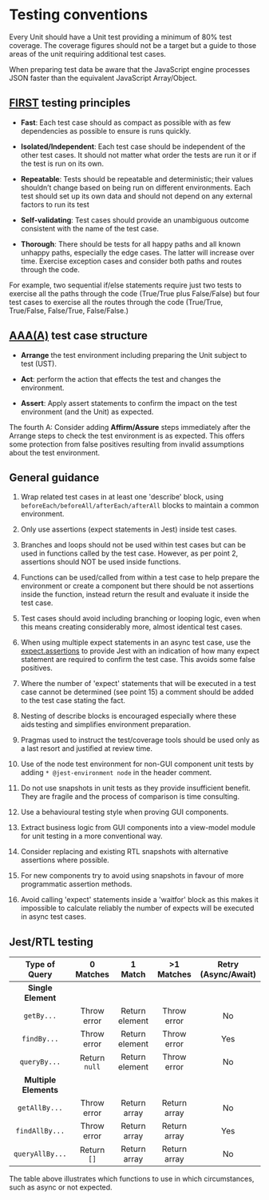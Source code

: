 # Testing conventions 

Every Unit should have a Unit test providing a minimum of 80% test coverage. The coverage figures should not be a target but a guide to those areas of the unit requiring additional test cases.  

When preparing test data be aware that the JavaScript engine processes JSON faster than the equivalent JavaScript Array/Object.  

## [FIRST](https://medium.com/@tasdikrahman/f-i-r-s-t-principles-of-testing-1a497acda8d6) testing principles 

* **Fast**: Each test case should as compact as possible with as few dependencies as possible to ensure is runs quickly.  

* **Isolated/Independent**: Each test case should be independent of the other test cases. It should not matter what order the tests are run it or if the test is run on its own.  

* **Repeatable**: Tests should be repeatable and deterministic; their values shouldn’t change based on being run on different environments. Each test should set up its own data and should not depend on any external factors to run its test  

* **Self-validating**: Test cases should provide an unambiguous outcome consistent with the name of the test case.  

* **Thorough**: There should be tests for all happy paths and all known unhappy paths, especially the edge cases. The latter will increase over time. Exercise exception cases and consider both paths and routes through the code.  

For example, two sequential if/else statements require just two tests to exercise all the paths through the code (True/True plus False/False) but four test cases to exercise all the routes through the code (True/True, True/False, False/True, False/False.)  

## [AAA(A)](https://learn.microsoft.com/en-us/visualstudio/test/unit-test-basics?view=vs-2022#write-your-tests) test case structure 

* **Arrange** the test environment including preparing the Unit subject to test (UST).  

* **Act**: perform the action that effects the test and changes the environment. 

* **Assert**: Apply assert statements to confirm the impact on the test environment (and the Unit) as expected. 

The fourth A: Consider adding **Affirm/Assure** steps immediately after the Arrange steps to check the test environment is as expected. This offers some protection from false positives resulting from invalid assumptions about the test environment. 

## General guidance 

1. Wrap related test cases in at least one 'describe' block, using `beforeEach/beforeAll/afterEach/afterAll` blocks to maintain a common environment.  

1. Only use assertions (expect statements in Jest) inside test cases. 

1. Branches and loops should not be used within test cases but can be used in functions called by the test case. However, as per point 2, assertions should NOT be used inside functions. 

1. Functions can be used/called from within a test case to help prepare the environment or create a component but there should be not assertions inside the function, instead return the result and evaluate it inside the test case. 

1. Test cases should avoid including branching or looping logic, even when this means creating considerably more, almost identical test cases. 

1. When using multiple expect statements in an async test case, use the [expect.assertions](https://jestjs.io/docs/expect#expectassertionsnumber) to provide Jest with an indication of how many expect statement are required to confirm the test case. This avoids some false positives. 

1. Where the number of 'expect' statements that will be executed in a test case cannot be determined (see point 15) a comment should be added to the test case stating the fact. 

1. Nesting of describe blocks is encouraged especially where these aids testing and simplifies environment preparation. 

1. Pragmas used to instruct the test/coverage tools should be used only as a last resort and justified at review time. 

1. Use of the node test environment for non-GUI component unit tests by adding `* @jest-environment node` in the header comment. 

1. Do not use snapshots in unit tests as they provide insufficient benefit. They are fragile and the process of comparison is time consulting.

1. Use a behavioural testing style when proving GUI components. 

1. Extract business logic from GUI components into a view-model module for unit testing in a more conventional way. 

1. Consider replacing and existing RTL snapshots with alternative assertions where possible. 

1. For new components try to avoid using snapshots in favour of more programmatic assertion methods. 

1. Avoid calling 'expect' statements inside a 'waitfor' block as this makes it impossible to calculate reliably the number of expects will be executed in async test cases. 

## Jest/RTL testing 

| Type of Query | 0 Matches | 1 Match | >1 Matches | Retry (Async/Await) |
| :-----------: | :-------: | :-----: | :--------: | :-----------------: |
| **Single Element** |||||
| `getBy...` |	Throw error	| Return element	| Throw error	| No |
| `findBy...` | 	Throw error	| Return element	| Throw error	| Yes |
| `queryBy...` |	Return `null`	| Return element	| Throw error	| No |
| **Multiple Elements** |||||			
| `getAllBy...` |	Throw error	| Return array	| Return array	| No |
| `findAllBy...` |	Throw error	| Return array	| Return array	| Yes |
| `queryAllBy...`|	Return `[]`	| Return array	| Return array	| No |

The table above illustrates which functions to use in which circumstances, such as async or not expected. 